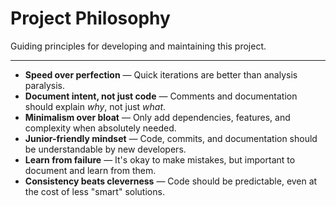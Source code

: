 # Project Philosophy

Guiding principles for developing and maintaining this project.

---

- **Speed over perfection** — Quick iterations are better than analysis paralysis.
- **Document intent, not just code** — Comments and documentation should explain *why*, not just *what*.
- **Minimalism over bloat** — Only add dependencies, features, and complexity when absolutely needed.
- **Junior-friendly mindset** — Code, commits, and documentation should be understandable by new developers.
- **Learn from failure** — It's okay to make mistakes, but important to document and learn from them.
- **Consistency beats cleverness** — Code should be predictable, even at the cost of less "smart" solutions.
